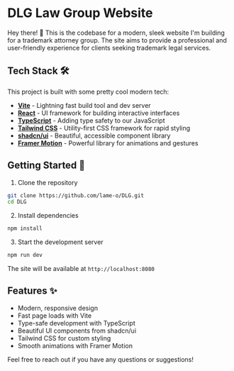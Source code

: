 # DLG Law Group Website

Hey there! 👋 This is the codebase for a modern, sleek website I'm building for a trademark attorney group. The site aims to provide a professional and user-friendly experience for clients seeking trademark legal services.

## Tech Stack 🛠️

This project is built with some pretty cool modern tech:

- **[Vite](https://vitejs.dev/)** - Lightning fast build tool and dev server
- **[React](https://react.dev/)** - UI framework for building interactive interfaces
- **[TypeScript](https://www.typescriptlang.org/)** - Adding type safety to our JavaScript
- **[Tailwind CSS](https://tailwindcss.com/)** - Utility-first CSS framework for rapid styling
- **[shadcn/ui](https://ui.shadcn.com/)** - Beautiful, accessible component library
- **[Framer Motion](https://www.framer.com/motion/)** - Powerful library for animations and gestures

## Getting Started 🚀

1. Clone the repository
```bash
git clone https://github.com/lame-o/DLG.git
cd DLG
```

2. Install dependencies
```bash
npm install
```

3. Start the development server
```bash
npm run dev
```

The site will be available at `http://localhost:8080`

## Features ✨

- Modern, responsive design
- Fast page loads with Vite
- Type-safe development with TypeScript
- Beautiful UI components from shadcn/ui
- Tailwind CSS for custom styling
- Smooth animations with Framer Motion

Feel free to reach out if you have any questions or suggestions!
